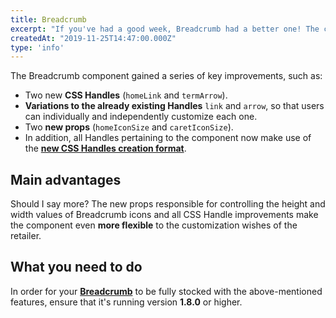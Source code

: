 ```yaml
---
title: Breadcrumb
excerpt: "If you've had a good week, Breadcrumb had a better one! The component gained two new props (`homeIconSize` and `caretIconSize`), new Handles (`homeLink` and `termArrow`) and other improvements."
createdAt: "2019-11-25T14:47:00.000Z"
type: 'info'
---
```

The Breadcrumb component gained a series of key improvements, such as:

- Two new **CSS Handles** (`homeLink` and `termArrow`).
- **Variations to the already existing Handles** `link` and `arrow`, so that users can individually and independently customize each one.
- Two **new props** (`homeIconSize` and `caretIconSize`).
- In addition, all Handles pertaining to the component now make use of the [**new CSS Handles creation format**](release). 

## Main advantages

Should I say more? The new props responsible for controlling the height and width values of Breadcrumb icons and all CSS Handle improvements make the component even **more flexible** to the customization wishes of the retailer.

## What you need to do

In order for your [**Breadcrumb**](https://vtex.io/docs/app/vtex.breadcrumb) to be fully stocked with the above-mentioned features, ensure that it's running version **1.8.0** or higher. 
